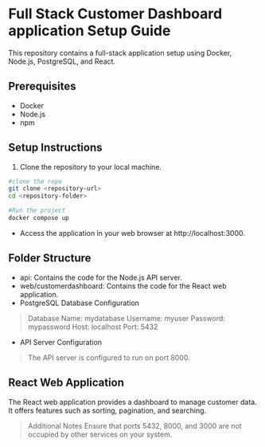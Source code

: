# Full Stack Customer Dashboard application Setup Guide

This repository contains a full-stack application setup using Docker, Node.js, PostgreSQL, and React.

## Prerequisites

- Docker
- Node.js
- npm

## Setup Instructions

1. Clone the repository to your local machine.

```bash
#clone the repo
git clone <repository-url>
cd <repository-folder>

#Run the project
docker compose up
```

- Access the application in your web browser at http://localhost:3000.

## Folder Structure
- api: Contains the code for the Node.js API server.
- web/customerdashboard: Contains the code for the React web application.
- PostgreSQL Database Configuration
> Database Name: mydatabase
> Username: myuser
> Password: mypassword
> Host: localhost
> Port: 5432

- API Server Configuration
> The API server is configured to run on port 8000.

## React Web Application
The React web application provides a dashboard to manage customer data. It offers features such as sorting, pagination, and searching.

> Additional Notes
Ensure that ports 5432, 8000, and 3000 are not occupied by other services on your system.



